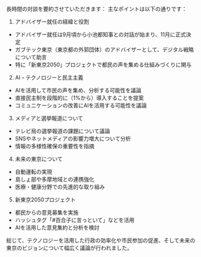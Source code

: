 長時間の対談を要約させていただきます：
主なポイントは以下の通りです：

1. アドバイザー就任の経緯と役割
- アドバイザー就任は9月頃から小池都知事との対話が始まり、11月に正式決定
- ガブテック東京（東京都の外郭団体）のアドバイザーとして、デジタル戦略について助言
- 特に「新東京2050」プロジェクトで都民の声を集める仕組みづくりに関与

2. AI・テクノロジーと民主主義
- AIを活用して市民の声を集め、分析する可能性を議論
- 直接民主制を段階的に（1%から）導入することを提案
- コミュニケーションの改善にAIを活用する可能性を議論

3. メディアと選挙報道について
- テレビ局の選挙報道の課題について議論
- SNSやネットメディアの影響力増大について分析
- 情報の多様性確保の重要性を指摘

4. 未来の東京について
- 自動運転の実現
- 島しょ部や多摩地域との連携強化
- 医療・健康分野での先進的な取り組み

5. 新東京2050プロジェクト
- 都民からの意見募集を実施
- ハッシュタグ「#百合子に言っといて」などを活用
- AIを活用した意見集約と分析を検討

総じて、テクノロジーを活用した行政の効率化や市民参加の促進、そして未来の東京のビジョンについて幅広く議論が行われました。